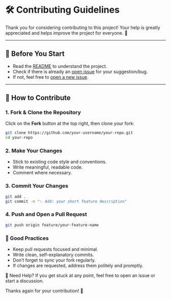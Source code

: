 # 🛠️ Contributing Guidelines

Thank you for considering contributing to this project! Your help is greatly appreciated and helps improve the project for everyone. 🎉

---

## 📌 Before You Start

- Read the [README](./README.md) to understand the project.
- Check if there is already an [open issue](../../issues) for your suggestion/bug.
- If not, feel free to [open a new issue](../../issues/new).

---

## 🚀 How to Contribute

### 1. Fork & Clone the Repository

Click on the **Fork** button at the top right, then clone your fork:

```bash
git clone https://github.com/your-username/your-repo.git
cd your-repo
```

### 2. Make Your Changes
- Stick to existing code style and conventions.
- Write meaningful, readable code.
- Comment where necessary.

### 3. Commit Your Changes
```bash
git add .
git commit -m "✨ Add: your short feature description"
```
### 4. Push and Open a Pull Request
```bash
git push origin feature/your-feature-name
```
### 🧪 Good Practices

- Keep pull requests focused and minimal.
- Write clean, self-explanatory commits.
- Don’t forget to sync your fork regularly.
- If changes are requested, address them politely and promptly.

🙋 Need Help?
If you get stuck at any point, feel free to open an issue or start a discussion.

Thanks again for your contribution! 💖
